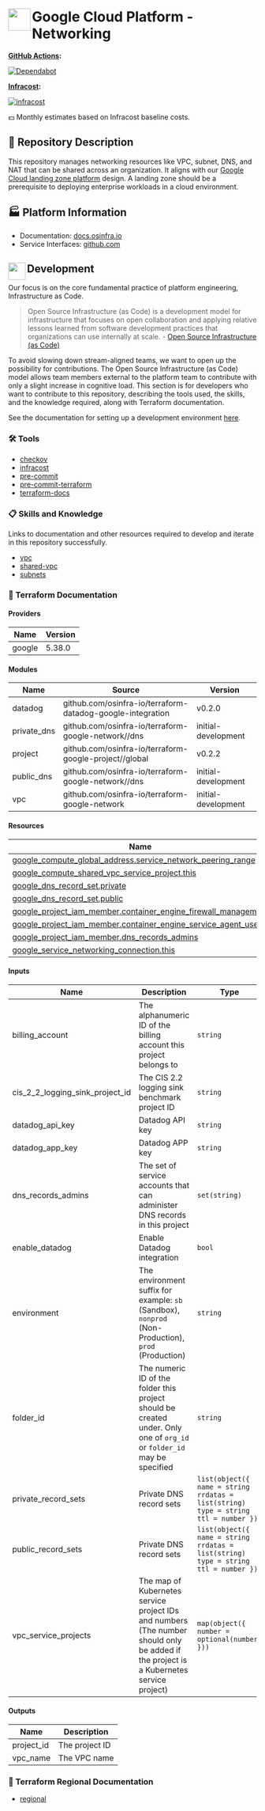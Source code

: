# <img align="left" width="45" height="45" src="https://github.com/osinfra-io/google-cloud-networking/assets/1610100/59b781d4-46a3-4c57-b5ac-200de6bf8e76"> Google Cloud Platform - Networking

**[GitHub Actions](https://github.com/osinfra-io/google-cloud-networking/actions):**

[![Dependabot](https://github.com/osinfra-io/google-cloud-networking/actions/workflows/dependabot.yml/badge.svg)](https://github.com/osinfra-io/google-cloud-networking/actions/workflows/dependabot.yml)

**[Infracost](https://www.infracost.io):**

[![infracost](https://img.shields.io/endpoint?url=https://dashboard.api.infracost.io/shields/json/cbeecfe3-576f-4553-984c-e451a575ee47/repos/f0cb1c98-ae8e-48c8-9cbe-8f00a8901fd7/branch/1ee44b4d-8e3f-4fc9-8c39-2a7c767cf0c8)](https://dashboard.infracost.io/org/osinfra-io/repos/f0cb1c98-ae8e-48c8-9cbe-8f00a8901fd7?tab=settings)

💵 Monthly estimates based on Infracost baseline costs.

## 📄 Repository Description

This repository manages networking resources like VPC, subnet, DNS, and NAT that can be shared across an organization. It aligns with our [Google Cloud landing zone platform](https://docs.osinfra.io/product-guides/google-cloud-platform/landing-zone) design. A landing zone should be a prerequisite to deploying enterprise workloads in a cloud environment.

## 🏭 Platform Information

- Documentation: [docs.osinfra.io](https://docs.osinfra.io/product-guides/google-cloud-platform/landing-zone/google-cloud-networking)
- Service Interfaces: [github.com](https://github.com/osinfra-io/google-cloud-networking/issues/new/choose)

## <img align="left" width="35" height="35" src="https://github.com/osinfra-io/github-organization-management/assets/1610100/39d6ae3b-ccc2-42db-92f1-276a5bc54e65"> Development

Our focus is on the core fundamental practice of platform engineering, Infrastructure as Code.

>Open Source Infrastructure (as Code) is a development model for infrastructure that focuses on open collaboration and applying relative lessons learned from software development practices that organizations can use internally at scale. - [Open Source Infrastructure (as Code)](https://www.osinfra.io)

To avoid slowing down stream-aligned teams, we want to open up the possibility for contributions. The Open Source Infrastructure (as Code) model allows team members external to the platform team to contribute with only a slight increase in cognitive load. This section is for developers who want to contribute to this repository, describing the tools used, the skills, and the knowledge required, along with Terraform documentation.

See the documentation for setting up a development environment [here](https://docs.osinfra.io/fundamentals/development-setup).

### 🛠️ Tools

- [checkov](https://github.com/bridgecrewio/checkov)
- [infracost](https://github.com/infracost/infracost)
- [pre-commit](https://github.com/pre-commit/pre-commit)
- [pre-commit-terraform](https://github.com/antonbabenko/pre-commit-terraform)
- [terraform-docs](https://github.com/terraform-docs/terraform-docs)

### 📋 Skills and Knowledge

Links to documentation and other resources required to develop and iterate in this repository successfully.

- [vpc](https://cloud.google.com/vpc/docs)
- [shared-vpc](https://cloud.google.com/vpc/docs/shared-vpc)
- [subnets](https://cloud.google.com/vpc/docs/subnets)

### 📓 Terraform Documentation

<!-- BEGINNING OF PRE-COMMIT-TERRAFORM DOCS HOOK -->
#### Providers

| Name | Version |
|------|---------|
| google | 5.38.0 |

#### Modules

| Name | Source | Version |
|------|--------|---------|
| datadog | github.com/osinfra-io/terraform-datadog-google-integration | v0.2.0 |
| private\_dns | github.com/osinfra-io/terraform-google-network//dns | initial-development |
| project | github.com/osinfra-io/terraform-google-project//global | v0.2.2 |
| public\_dns | github.com/osinfra-io/terraform-google-network//dns | initial-development |
| vpc | github.com/osinfra-io/terraform-google-network | initial-development |

#### Resources

| Name | Type |
|------|------|
| [google_compute_global_address.service_network_peering_range](https://registry.terraform.io/providers/hashicorp/google/latest/docs/resources/compute_global_address) | resource |
| [google_compute_shared_vpc_service_project.this](https://registry.terraform.io/providers/hashicorp/google/latest/docs/resources/compute_shared_vpc_service_project) | resource |
| [google_dns_record_set.private](https://registry.terraform.io/providers/hashicorp/google/latest/docs/resources/dns_record_set) | resource |
| [google_dns_record_set.public](https://registry.terraform.io/providers/hashicorp/google/latest/docs/resources/dns_record_set) | resource |
| [google_project_iam_member.container_engine_firewall_management](https://registry.terraform.io/providers/hashicorp/google/latest/docs/resources/project_iam_member) | resource |
| [google_project_iam_member.container_engine_service_agent_user](https://registry.terraform.io/providers/hashicorp/google/latest/docs/resources/project_iam_member) | resource |
| [google_project_iam_member.dns_records_admins](https://registry.terraform.io/providers/hashicorp/google/latest/docs/resources/project_iam_member) | resource |
| [google_service_networking_connection.this](https://registry.terraform.io/providers/hashicorp/google/latest/docs/resources/service_networking_connection) | resource |

#### Inputs

| Name | Description | Type | Default | Required |
|------|-------------|------|---------|:--------:|
| billing\_account | The alphanumeric ID of the billing account this project belongs to | `string` | `"01C550-A2C86B-B8F16B"` | no |
| cis\_2\_2\_logging\_sink\_project\_id | The CIS 2.2 logging sink benchmark project ID | `string` | n/a | yes |
| datadog\_api\_key | Datadog API key | `string` | n/a | yes |
| datadog\_app\_key | Datadog APP key | `string` | n/a | yes |
| dns\_records\_admins | The set of service accounts that can administer DNS records in this project | `set(string)` | `[]` | no |
| enable\_datadog | Enable Datadog integration | `bool` | `false` | no |
| environment | The environment suffix for example: `sb` (Sandbox), `nonprod` (Non-Production), `prod` (Production) | `string` | `"sb"` | no |
| folder\_id | The numeric ID of the folder this project should be created under. Only one of `org_id` or `folder_id` may be specified | `string` | n/a | yes |
| private\_record\_sets | Private DNS record sets | ```list(object({ name = string rrdatas = list(string) type = string ttl = number }))``` | `[]` | no |
| public\_record\_sets | Private DNS record sets | ```list(object({ name = string rrdatas = list(string) type = string ttl = number }))``` | `[]` | no |
| vpc\_service\_projects | The map of Kubernetes service project IDs and numbers (The number should only be added if the project is a Kubernetes service project) | ```map(object({ number = optional(number) }))``` | `{}` | no |

#### Outputs

| Name | Description |
|------|-------------|
| project\_id | The project ID |
| vpc\_name | The VPC name |
<!-- END OF PRE-COMMIT-TERRAFORM DOCS HOOK -->

### 📓 Terraform Regional Documentation

- [regional](regional/README.md)
